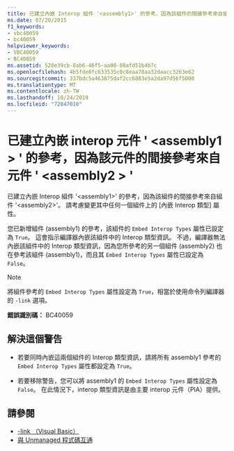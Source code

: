 ```yaml
---
title: 已建立內嵌 Interop 組件 '<assembly1>' 的參考，因為該組件的間接參考來自組件 '<assembly2>'。
ms.date: 07/20/2015
f1_keywords:
- vbc40059
- bc40059
helpviewer_keywords:
- VBC40059
- BC40059
ms.assetid: 520e39cb-8ab6-46f5-aa00-08afd51b4b7c
ms.openlocfilehash: 4b5fde0fc633535c0c8eaa78aa32daacc3263e62
ms.sourcegitcommit: 337bdc5a463875daf2cc6883e5a2da97d56f5000
ms.translationtype: MT
ms.contentlocale: zh-TW
ms.lasthandoff: 10/24/2019
ms.locfileid: "72847010"
---
```

# <a name="a-reference-was-created-to-embedded-interop-assembly-assembly1-because-of-an-indirect-reference-to-that-assembly-from-assembly-assembly2"></a>已建立內嵌 interop 元件 ' \<assembly1 > ' 的參考，因為該元件的間接參考來自元件 ' \<assembly2 > '

已建立內嵌 Interop 組件 '\<assembly1>' 的參考，因為該組件的間接參考來自組件 '\<assembly2>'。 請考慮變更其中任何一個組件上的 [內嵌 Interop 類型] 屬性。

您已新增組件 (assembly1) 的參考，該組件的 `Embed Interop Types` 屬性已設定為 `True`。 這會指示編譯器內嵌該組件中的 Interop 類型資訊。 不過，編譯器無法內嵌該組件中的 Interop 類型資訊，因為您所參考的另一個組件 (assembly2) 也在參考該組件 (assembly1)，而且其 `Embed Interop Types` 屬性已設定為 `False`。

> [!NOTE]
> 將組件參考的 `Embed Interop Types` 屬性設定為 `True`，相當於使用命令列編譯器的 `-link` 選項。

**錯誤識別碼：** BC40059

## <a name="to-address-this-warning"></a>解決這個警告

- 若要同時內嵌這兩個組件的 Interop 類型資訊，請將所有 assembly1 參考的 `Embed Interop Types` 屬性都設定為 `True`。

- 若要移除警告，您可以將 assembly1 的 `Embed Interop Types` 屬性設定為 `False`。 在此情況下，interop 類型資訊是由主要 interop 元件（PIA）提供。

## <a name="see-also"></a>請參閱

- [-link （Visual Basic）](../../reference/command-line-compiler/link.md)
- [與 Unmanaged 程式碼互通](../../../framework/interop/index.md)
